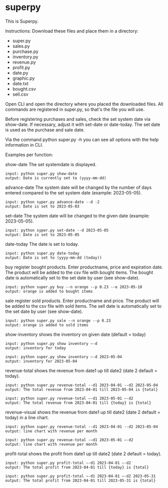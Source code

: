# superpy

This is Superpy.

Instructions:
Download these files and place them in a directory:
- super.py
- sales.py
- purchase.py
- inventory.py
- revenue.py
- profit.py
- date.py
- graphic.py
- date.txt
- bought.csv
- sell.csv


Open CLI and open the directory where you placed the downloaded files.
All commands are registered in super.py, so that's the file you will use.

Before registering purchases and sales, check the set system date via show-date. If necessary, adjust it with set-date or date-today.
The set date is used as the purchase and sale date.

Via the command python super.py -h you can see all options with the help information in CLI.

Examples per function:


show-date
	The set systemdate is displayed.

	input: python super.py show-date
	output: Date is currently set to (yyyy-mm-dd)
	

advance-date
	The system date will be changed by the number of days entered compared to the set system date (example: 2023-05-05).

	input: python syper.py advance-date --d -2
	output: Date is set to 2023-05-03
	
set-date
	The system date will be changed to the given date (example: 2023-05-05).

	input: python syper.py set-date --d 2023-05-05
	output: Date is set to 2023-05-05

date-today
	The date is set to today.

	input: python super.py date-today
	output: Date is set to (yyyy-mm-dd (today))

buy
	register bought products. Enter productname, price and expiration date.
	The product will be added to the csv file with bought items. The bought date is automatically set to the set date by user (see show-date).

	input: python super.py buy --n orange --p 0.23 --e 2023-05-10
	output: orange is added to bought items

sale
	register sold products. Enter productname and price.
	The product will be added to the csv file with sold items. The sell date is automatically set to the set date by user (see show-date).

	input: python super.py sale --n orange --p 0.23
	output: orange is added to sold items

show-inventory
	shows the inventory on given date (default = today)
	
	input: python super.py show inventory –-d
	output: inventory for today

	input: python super.py show inventory –-d 2023-05-04
	output: inventory for 2023-05-04

revenue-total
	shows the revenue from date1 up till date2 (date 2 default = today).

	input: python super.py revenue-total --d1 2023-04-01 --d2 2023-05-04
	output: The total revenue from 2023-04-01 till 2023-05-04 is {total}

	input: python super.py revenue-total –-d1 2023-05-01 –-d2
	output: The total revenue from 2023-04-01 till {today} is {total}

revenue-visual
	shows the revenue from date1 up till date2 (date 2 default = today) in a line chart.

	input: python super.py revenue-total --d1 2023-04-01 --d2 2023-05-04
	output: line chart with revenue per month

	input: python super.py revenue-total -–d1 2023-05-01 –-d2
	output: line chart with revenue per month

profit-total
	shows the profit from date1 up till date2 (date 2 default = today).

	input: python super.py profit-total –-d1 2023-04-01 –-d2 
	output: The total profit from 2023-04-01 till {today} is {total}

	input: python super.py profit-total –-d1 2023-04-01 –-d2 2023-05-31
	output: The total profit from 2023-04-01 till 2023-05-31 is {total}
